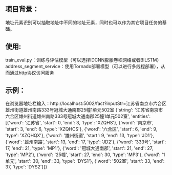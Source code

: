 ## 项目背景：
  地址元素识别可以抽取地址中不同的地址元素，同时也可以作为其它项目任务的基础。

## 使用:
  train_eval.py：训练与评估模型（可以选择IDCNN膨胀卷积网络或者BILSTM）  
  address_segment_service：使用Tornado部署模型（可以进行多线程部署），从而通过http协议访问服务

## 示例：
 在浏览器地址栏输入：http://localhost:5002/fact?inputStr=江苏省南京市六合区雄州街道雄州南路333号冠城大通南郡25幢1单元502室
 {'string': '江苏省南京市六合区雄州街道雄州南路333号冠城大通南郡25幢1单元502室', 
 'entities': [{'word': '江苏省', 'start': 0, 'end': 3, 'type': 'XZQHS'}, 
 {'word': '南京市', 'start': 3, 'end': 6, 'type': 'XZQHCS'}, 
 {'word': '六合区', 'start': 6, 'end': 9, 'type': 'XZQHQX'}, 
 {'word': '雄州街道', 'start': 9, 'end': 13, 'type': 'JD1'}, 
 {'word': '雄州南路', 'start': 13, 'end': 17, 'type': 'JD2'}, 
 {'word': '333号', 'start': 17, 'end': 21, 'type': 'MP1'}, 
 {'word': '冠城大通南郡', 'start': 21, 'end': 27, 'type': 'MP2'}, 
 {'word': '25幢', 'start': 27, 'end': 30, 'type': 'MP3'}, 
 {'word': '1单元', 'start': 30, 'end': 33, 'type': 'DYS1'}, 
 {'word': '502室', 'start': 33, 'end': 37, 'type': 'DYS2'}]}

